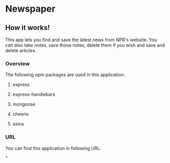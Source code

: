 # Newspaper

## How it works!

This app lets you find and save the latest news from NPR's website. You can also take notes, save those notes, delete them if you wish and save and delete articles.

### Overview

The following npm packages are used in this application:

   1. express

   2. express-handlebars

   3. mongoose

   4. cheerio

   5. axios

### URL

You can find this application in following URL:

    *   